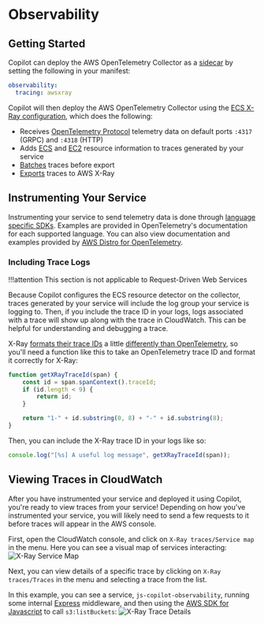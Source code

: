 # Observability

## Getting Started
Copilot can deploy the AWS OpenTelemetry Collector as a [sidecar](./sidecars.en.md) by setting the following in your manifest:
```yaml
observability:
  tracing: awsxray
```

Copilot will then deploy the AWS OpenTelemetry Collector using the [ECS X-Ray configuration](https://github.com/aws-observability/aws-otel-collector/blob/main/config/ecs/ecs-xray.yaml), which does the following:

- Receives [OpenTelemetry Protocol](https://github.com/open-telemetry/opentelemetry-specification/blob/main/specification/protocol/otlp.md) telemetry data on default ports `:4317` (GRPC) and `:4318` (HTTP)
- Adds [ECS](https://github.com/open-telemetry/opentelemetry-collector-contrib/tree/main/processor/resourcedetectionprocessor#amazon-ecs) and [EC2](https://github.com/open-telemetry/opentelemetry-collector-contrib/tree/main/processor/resourcedetectionprocessor#aws-ec2) resource information to traces generated by your service
- [Batches](https://github.com/open-telemetry/opentelemetry-collector/tree/main/processor/batchprocessor) traces before export
- [Exports](https://github.com/open-telemetry/opentelemetry-collector-contrib/tree/main/exporter/awsxrayexporter) traces to AWS X-Ray

## Instrumenting Your Service
Instrumenting your service to send telemetry data is done through [language specific SDKs](https://opentelemetry.io/docs/instrumentation/). 
Examples are provided in OpenTelemetry's documentation for each supported language.
You can also view documentation and examples provided by [AWS Distro for OpenTelemetry](https://aws-otel.github.io/docs/introduction).

### Including Trace Logs
!!!attention
	This section is not applicable to Request-Driven Web Services 

Because Copilot configures the ECS resource detector on the collector, traces generated by your service will include the log group your service is logging to.
Then, if you include the trace ID in your logs, logs associated with a trace will show up along with the trace in CloudWatch.
This can be helpful for understanding and debugging a trace.

X-Ray [formats their trace IDs](https://docs.aws.amazon.com/xray/latest/devguide/xray-api-sendingdata.html#xray-api-traceids) a little [differently than OpenTelemetry](https://opentelemetry.io/docs/reference/specification/trace/api/#spancontext), so you'll need a function like this to take an OpenTelemetry trace ID and format it correctly for X-Ray:
```js
function getXRayTraceId(span) {
	const id = span.spanContext().traceId;
	if (id.length < 9) {
		return id;
	}

	return "1-" + id.substring(0, 8) + "-" + id.substring(8);
}
```

Then, you can include the X-Ray trace ID in your logs like so:
```js
console.log("[%s] A useful log message", getXRayTraceId(span));
```

## Viewing Traces in CloudWatch
After you have instrumented your service and deployed it using Copilot, you're ready to view traces from your service!
Depending on how you've instrumented your service, you will likely need to send a few requests to it before traces will appear in the AWS console.

First, open the CloudWatch console, and click on `X-Ray traces/Service map` in the menu. Here you can see a visual map of services interacting:
![X-Ray Service Map](https://user-images.githubusercontent.com/10566468/166560753-f0911f85-a88c-4af8-b008-9aa7e9c25e2f.png)

Next, you can view details of a specific trace by clicking on `X-Ray traces/Traces` in the menu and selecting a trace from the list.

In this example, you can see a service, `js-copilot-observability`, running some internal [Express](https://expressjs.com/) middleware, and then using the [AWS SDK for Javascript](https://aws.amazon.com/sdk-for-javascript/) to call `s3:listBuckets`:
![X-Ray Trace Details](https://user-images.githubusercontent.com/10566468/166560878-fb40a67e-3e78-48db-908a-b5ec3ef95fd8.png)